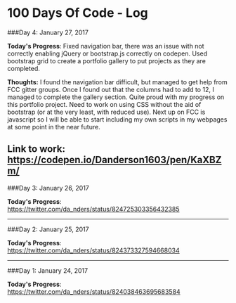 # 100 Days Of Code - Log

###Day 4: January 27, 2017

**Today's Progress**: Fixed navigation bar, there was an issue with not correctly enabling jQuery or bootstrap.js correctly on                       codepen. Used bootstrap grid to create a portfolio gallery to put projects as they are completed.

**Thoughts:** I found the navigation bar difficult, but managed to get help from FCC gitter groups. Once I found out that the columns had to add to 12, I managed to complete the gallery section. Quite proud with my progress on this portfolio project. Need to work on using CSS without the aid of bootstrap (or at the very least, with reduced use). Next up on FCC is javascript so I will be able to start including my own scripts in my webpages at some point in the near future.

**Link to work:** https://codepen.io/Danderson1603/pen/KaXBZm/
---
###Day 3: January 26, 2017

**Today's Progress**: https://twitter.com/da_nders/status/824725303356432385

---
###Day 2: January 25, 2017

**Today's Progress**: https://twitter.com/da_nders/status/824373327594668034

---
###Day 1: January 24, 2017

**Today's Progress**: https://twitter.com/da_nders/status/824038463695683584

<!-- 
======================
      TEMPLATE
======================
###Day 0: Month 00, 2017

**Today's Progress**: 

**Thoughts:** 

**Link to work:**

-->
